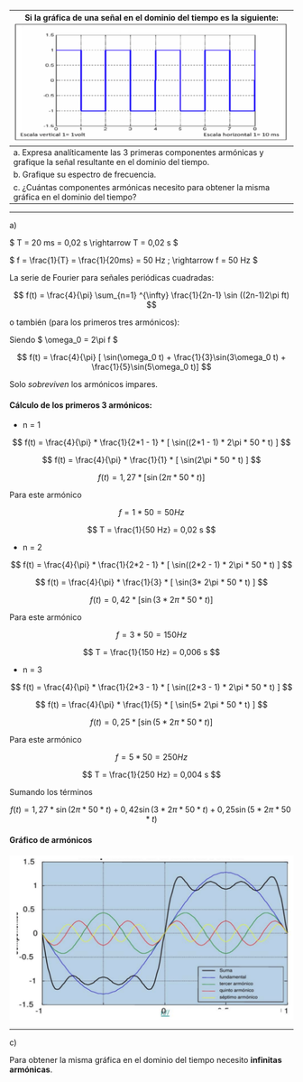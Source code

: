 | Si la gráfica de una señal en el dominio del tiempo es la siguiente: ![3-7](assets/3-7.png)                             |
| ----------------------------------------------------------------------------------------------------------------------- |
| a. Expresa analíticamente las 3 primeras componentes armónicas y grafique la señal resultante en el dominio del tiempo. |
| b. Grafique su espectro de frecuencia.                                                                                  |
| c. ¿Cuántas componentes armónicas necesito para obtener la misma gráfica en el dominio del tiempo?                      |

---

a)

$ T = 20 ms = 0,02 s \rightarrow T = 0,02 s $

$ f = \frac{1}{T} = \frac{1}{20ms} = 50 Hz \; \rightarrow f = 50 Hz $

La serie de Fourier para señales periódicas cuadradas:

$$
f(t) = \frac{4}{\pi} \sum_{n=1} ^{\infty} \frac{1}{2n-1} \sin ((2n-1)2\pi ft)
$$

o también (para los primeros tres armónicos):

Siendo $ \omega_0 = 2\pi f $

$$
f(t) = \frac{4}{\pi} [ \sin(\omega_0 t) + \frac{1}{3}\sin(3\omega_0 t) + \frac{1}{5}\sin(5\omega_0 t)]
$$

Solo _sobreviven_ los armónicos impares.

#### Cálculo de los primeros 3 armónicos:

- n = 1

$$
f(t) = \frac{4}{\pi} * \frac{1}{2*1 - 1} * [ \sin((2*1 - 1) * 2\pi * 50 * t) ]
$$

$$
f(t) = \frac{4}{\pi} * \frac{1}{1} * [ \sin(2\pi * 50 * t) ]
$$

$$
f(t) = 1,27 * [ \sin(2\pi * 50 * t) ]
$$

Para este armónico

$$
f = 1 * 50 = 50 Hz
$$

$$
T = \frac{1}{50 Hz} = 0,02 s
$$

- n = 2

$$
f(t) = \frac{4}{\pi} * \frac{1}{2*2 - 1} * [ \sin((2*2 - 1) * 2\pi * 50 * t) ]
$$

$$
f(t) = \frac{4}{\pi} * \frac{1}{3} * [ \sin(3* 2\pi * 50 * t) ]
$$

$$
f(t) = 0,42 * [ \sin(3* 2\pi * 50 * t) ]
$$

Para este armónico

$$
f = 3 * 50 = 150 Hz
$$

$$
T = \frac{1}{150 Hz} = 0,006 s
$$

- n = 3

$$
f(t) = \frac{4}{\pi} * \frac{1}{2*3 - 1} * [ \sin((2*3 - 1) * 2\pi * 50 * t) ]
$$

$$
f(t) = \frac{4}{\pi} * \frac{1}{5} * [ \sin(5* 2\pi * 50 * t) ]
$$

$$
f(t) = 0,25 * [ \sin(5* 2\pi * 50 * t) ]
$$

Para este armónico

$$
f = 5 * 50 = 250 Hz
$$

$$
T = \frac{1}{250 Hz} = 0,004 s
$$

Sumando los términos

$$
f(t) = 1,27 * \sin(2\pi * 50 * t) + 0,42\sin(3*2\pi * 50 * t) + 0,25\sin(5*2\pi * 50 * t)
$$

#### Gráfico de armónicos

![3-7 Gráfico de armónicas](assets/3-7-grafico-de-armonicas.png)

---

c)

Para obtener la misma gráfica en el dominio del tiempo necesito **infinitas armónicas**.
